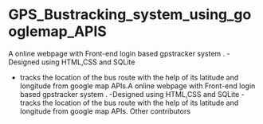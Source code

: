 # GPS_Bustracking_system_using_googlemap_APIS
A online webpage with Front-end login based gpstracker system .
-Designed using HTML,CSS and SQLite
- tracks the location of the bus route with the help of its latitude and longitude from google map APIs.A online webpage with Front-end login based gpstracker system . -Designed using HTML,CSS and SQLite - tracks the location of the bus route with the help of its latitude and longitude from google map APIs.
Other contributors
